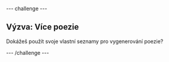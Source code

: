 \--- challenge \---

## Výzva: Více poezie

Dokážeš použít svoje vlastní seznamy pro vygenerování poezie?

\--- /challenge \---